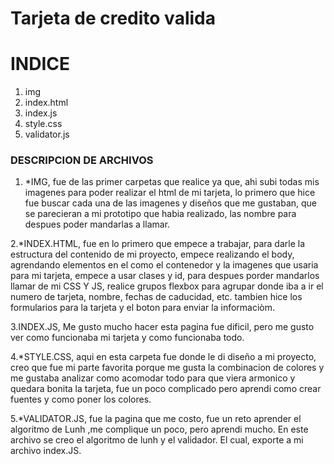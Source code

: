 # Tarjeta de credito valida 

# INDICE 
1. img
2. index.html
3. index.js
4. style.css
5. validator.js

### DESCRIPCION DE ARCHIVOS

1. *IMG, fue de las primer carpetas que realice ya que, ahi subi todas mis imagenes para poder realizar el html de mi tarjeta, lo primero que hice fue buscar cada una de las imagenes y diseños que me gustaban, que se parecieran a mi prototipo que habia realizado, las nombre para despues poder mandarlas a llamar. 

2.*INDEX.HTML, fue en lo primero que empece a trabajar, para darle la estructura del contenido de mi proyecto, empece realizando el body, agrendando elementos en el como el contenedor y la imagenes que usaria para mi tarjeta, empece a usar clases y id, para despues porder mandarlos llamar de mi CSS Y JS, realice grupos flexbox para agrupar donde iba a ir el numero de tarjeta, nombre, fechas de caducidad, etc. tambien hice los formularios para la tarjeta y el boton para enviar la informaciòm.

3.INDEX.JS, Me gusto mucho hacer esta pagina fue dificil, pero me gusto ver como funcionaba mi tarjeta y como funcionaba todo. 

4.*STYLE.CSS, aqui en esta carpeta fue donde le di diseño a mi proyecto, creo que fue mi parte favorita porque me gusta la combinacion de colores y me gustaba analizar como acomodar todo para que viera armonico y quedara bonita la tarjeta, fue un poco complicado pero aprendi como crear fuentes  y como poner los colores. 

5.*VALIDATOR.JS, fue la pagina que me costo, fue un reto aprender el algoritmo de Lunh ,me complique un poco, pero aprendi mucho. En este archivo se creo el algoritmo de lunh y el validador. El cual, exporte a mi archivo index.JS.


